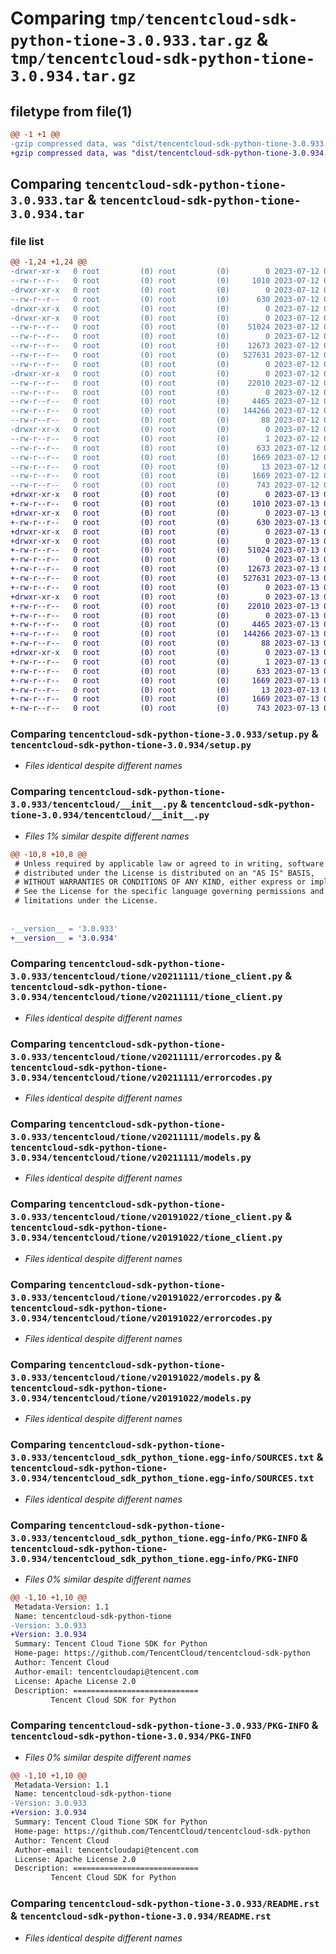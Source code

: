 # Comparing `tmp/tencentcloud-sdk-python-tione-3.0.933.tar.gz` & `tmp/tencentcloud-sdk-python-tione-3.0.934.tar.gz`

## filetype from file(1)

```diff
@@ -1 +1 @@
-gzip compressed data, was "dist/tencentcloud-sdk-python-tione-3.0.933.tar", last modified: Wed Jul 12 00:43:35 2023, max compression
+gzip compressed data, was "dist/tencentcloud-sdk-python-tione-3.0.934.tar", last modified: Thu Jul 13 00:35:54 2023, max compression
```

## Comparing `tencentcloud-sdk-python-tione-3.0.933.tar` & `tencentcloud-sdk-python-tione-3.0.934.tar`

### file list

```diff
@@ -1,24 +1,24 @@
-drwxr-xr-x   0 root         (0) root         (0)        0 2023-07-12 00:43:35.000000 tencentcloud-sdk-python-tione-3.0.933/
--rw-r--r--   0 root         (0) root         (0)     1010 2023-07-12 00:43:35.000000 tencentcloud-sdk-python-tione-3.0.933/setup.py
-drwxr-xr-x   0 root         (0) root         (0)        0 2023-07-12 00:43:35.000000 tencentcloud-sdk-python-tione-3.0.933/tencentcloud/
--rw-r--r--   0 root         (0) root         (0)      630 2023-07-12 00:43:35.000000 tencentcloud-sdk-python-tione-3.0.933/tencentcloud/__init__.py
-drwxr-xr-x   0 root         (0) root         (0)        0 2023-07-12 00:43:35.000000 tencentcloud-sdk-python-tione-3.0.933/tencentcloud/tione/
-drwxr-xr-x   0 root         (0) root         (0)        0 2023-07-12 00:43:35.000000 tencentcloud-sdk-python-tione-3.0.933/tencentcloud/tione/v20211111/
--rw-r--r--   0 root         (0) root         (0)    51024 2023-07-12 00:43:35.000000 tencentcloud-sdk-python-tione-3.0.933/tencentcloud/tione/v20211111/tione_client.py
--rw-r--r--   0 root         (0) root         (0)        0 2023-07-12 00:43:35.000000 tencentcloud-sdk-python-tione-3.0.933/tencentcloud/tione/v20211111/__init__.py
--rw-r--r--   0 root         (0) root         (0)    12673 2023-07-12 00:43:35.000000 tencentcloud-sdk-python-tione-3.0.933/tencentcloud/tione/v20211111/errorcodes.py
--rw-r--r--   0 root         (0) root         (0)   527631 2023-07-12 00:43:35.000000 tencentcloud-sdk-python-tione-3.0.933/tencentcloud/tione/v20211111/models.py
--rw-r--r--   0 root         (0) root         (0)        0 2023-07-12 00:43:35.000000 tencentcloud-sdk-python-tione-3.0.933/tencentcloud/tione/__init__.py
-drwxr-xr-x   0 root         (0) root         (0)        0 2023-07-12 00:43:35.000000 tencentcloud-sdk-python-tione-3.0.933/tencentcloud/tione/v20191022/
--rw-r--r--   0 root         (0) root         (0)    22010 2023-07-12 00:43:35.000000 tencentcloud-sdk-python-tione-3.0.933/tencentcloud/tione/v20191022/tione_client.py
--rw-r--r--   0 root         (0) root         (0)        0 2023-07-12 00:43:35.000000 tencentcloud-sdk-python-tione-3.0.933/tencentcloud/tione/v20191022/__init__.py
--rw-r--r--   0 root         (0) root         (0)     4465 2023-07-12 00:43:35.000000 tencentcloud-sdk-python-tione-3.0.933/tencentcloud/tione/v20191022/errorcodes.py
--rw-r--r--   0 root         (0) root         (0)   144266 2023-07-12 00:43:35.000000 tencentcloud-sdk-python-tione-3.0.933/tencentcloud/tione/v20191022/models.py
--rw-r--r--   0 root         (0) root         (0)       88 2023-07-12 00:43:35.000000 tencentcloud-sdk-python-tione-3.0.933/setup.cfg
-drwxr-xr-x   0 root         (0) root         (0)        0 2023-07-12 00:43:35.000000 tencentcloud-sdk-python-tione-3.0.933/tencentcloud_sdk_python_tione.egg-info/
--rw-r--r--   0 root         (0) root         (0)        1 2023-07-12 00:43:35.000000 tencentcloud-sdk-python-tione-3.0.933/tencentcloud_sdk_python_tione.egg-info/dependency_links.txt
--rw-r--r--   0 root         (0) root         (0)      633 2023-07-12 00:43:35.000000 tencentcloud-sdk-python-tione-3.0.933/tencentcloud_sdk_python_tione.egg-info/SOURCES.txt
--rw-r--r--   0 root         (0) root         (0)     1669 2023-07-12 00:43:35.000000 tencentcloud-sdk-python-tione-3.0.933/tencentcloud_sdk_python_tione.egg-info/PKG-INFO
--rw-r--r--   0 root         (0) root         (0)       13 2023-07-12 00:43:35.000000 tencentcloud-sdk-python-tione-3.0.933/tencentcloud_sdk_python_tione.egg-info/top_level.txt
--rw-r--r--   0 root         (0) root         (0)     1669 2023-07-12 00:43:35.000000 tencentcloud-sdk-python-tione-3.0.933/PKG-INFO
--rw-r--r--   0 root         (0) root         (0)      743 2023-07-12 00:43:35.000000 tencentcloud-sdk-python-tione-3.0.933/README.rst
+drwxr-xr-x   0 root         (0) root         (0)        0 2023-07-13 00:35:54.000000 tencentcloud-sdk-python-tione-3.0.934/
+-rw-r--r--   0 root         (0) root         (0)     1010 2023-07-13 00:35:54.000000 tencentcloud-sdk-python-tione-3.0.934/setup.py
+drwxr-xr-x   0 root         (0) root         (0)        0 2023-07-13 00:35:54.000000 tencentcloud-sdk-python-tione-3.0.934/tencentcloud/
+-rw-r--r--   0 root         (0) root         (0)      630 2023-07-13 00:35:54.000000 tencentcloud-sdk-python-tione-3.0.934/tencentcloud/__init__.py
+drwxr-xr-x   0 root         (0) root         (0)        0 2023-07-13 00:35:54.000000 tencentcloud-sdk-python-tione-3.0.934/tencentcloud/tione/
+drwxr-xr-x   0 root         (0) root         (0)        0 2023-07-13 00:35:54.000000 tencentcloud-sdk-python-tione-3.0.934/tencentcloud/tione/v20211111/
+-rw-r--r--   0 root         (0) root         (0)    51024 2023-07-13 00:35:54.000000 tencentcloud-sdk-python-tione-3.0.934/tencentcloud/tione/v20211111/tione_client.py
+-rw-r--r--   0 root         (0) root         (0)        0 2023-07-13 00:35:54.000000 tencentcloud-sdk-python-tione-3.0.934/tencentcloud/tione/v20211111/__init__.py
+-rw-r--r--   0 root         (0) root         (0)    12673 2023-07-13 00:35:54.000000 tencentcloud-sdk-python-tione-3.0.934/tencentcloud/tione/v20211111/errorcodes.py
+-rw-r--r--   0 root         (0) root         (0)   527631 2023-07-13 00:35:54.000000 tencentcloud-sdk-python-tione-3.0.934/tencentcloud/tione/v20211111/models.py
+-rw-r--r--   0 root         (0) root         (0)        0 2023-07-13 00:35:54.000000 tencentcloud-sdk-python-tione-3.0.934/tencentcloud/tione/__init__.py
+drwxr-xr-x   0 root         (0) root         (0)        0 2023-07-13 00:35:54.000000 tencentcloud-sdk-python-tione-3.0.934/tencentcloud/tione/v20191022/
+-rw-r--r--   0 root         (0) root         (0)    22010 2023-07-13 00:35:54.000000 tencentcloud-sdk-python-tione-3.0.934/tencentcloud/tione/v20191022/tione_client.py
+-rw-r--r--   0 root         (0) root         (0)        0 2023-07-13 00:35:54.000000 tencentcloud-sdk-python-tione-3.0.934/tencentcloud/tione/v20191022/__init__.py
+-rw-r--r--   0 root         (0) root         (0)     4465 2023-07-13 00:35:54.000000 tencentcloud-sdk-python-tione-3.0.934/tencentcloud/tione/v20191022/errorcodes.py
+-rw-r--r--   0 root         (0) root         (0)   144266 2023-07-13 00:35:54.000000 tencentcloud-sdk-python-tione-3.0.934/tencentcloud/tione/v20191022/models.py
+-rw-r--r--   0 root         (0) root         (0)       88 2023-07-13 00:35:54.000000 tencentcloud-sdk-python-tione-3.0.934/setup.cfg
+drwxr-xr-x   0 root         (0) root         (0)        0 2023-07-13 00:35:54.000000 tencentcloud-sdk-python-tione-3.0.934/tencentcloud_sdk_python_tione.egg-info/
+-rw-r--r--   0 root         (0) root         (0)        1 2023-07-13 00:35:54.000000 tencentcloud-sdk-python-tione-3.0.934/tencentcloud_sdk_python_tione.egg-info/dependency_links.txt
+-rw-r--r--   0 root         (0) root         (0)      633 2023-07-13 00:35:54.000000 tencentcloud-sdk-python-tione-3.0.934/tencentcloud_sdk_python_tione.egg-info/SOURCES.txt
+-rw-r--r--   0 root         (0) root         (0)     1669 2023-07-13 00:35:54.000000 tencentcloud-sdk-python-tione-3.0.934/tencentcloud_sdk_python_tione.egg-info/PKG-INFO
+-rw-r--r--   0 root         (0) root         (0)       13 2023-07-13 00:35:54.000000 tencentcloud-sdk-python-tione-3.0.934/tencentcloud_sdk_python_tione.egg-info/top_level.txt
+-rw-r--r--   0 root         (0) root         (0)     1669 2023-07-13 00:35:54.000000 tencentcloud-sdk-python-tione-3.0.934/PKG-INFO
+-rw-r--r--   0 root         (0) root         (0)      743 2023-07-13 00:35:54.000000 tencentcloud-sdk-python-tione-3.0.934/README.rst
```

### Comparing `tencentcloud-sdk-python-tione-3.0.933/setup.py` & `tencentcloud-sdk-python-tione-3.0.934/setup.py`

 * *Files identical despite different names*

### Comparing `tencentcloud-sdk-python-tione-3.0.933/tencentcloud/__init__.py` & `tencentcloud-sdk-python-tione-3.0.934/tencentcloud/__init__.py`

 * *Files 1% similar despite different names*

```diff
@@ -10,8 +10,8 @@
 # Unless required by applicable law or agreed to in writing, software
 # distributed under the License is distributed on an "AS IS" BASIS,
 # WITHOUT WARRANTIES OR CONDITIONS OF ANY KIND, either express or implied.
 # See the License for the specific language governing permissions and
 # limitations under the License.
 
 
-__version__ = '3.0.933'
+__version__ = '3.0.934'
```

### Comparing `tencentcloud-sdk-python-tione-3.0.933/tencentcloud/tione/v20211111/tione_client.py` & `tencentcloud-sdk-python-tione-3.0.934/tencentcloud/tione/v20211111/tione_client.py`

 * *Files identical despite different names*

### Comparing `tencentcloud-sdk-python-tione-3.0.933/tencentcloud/tione/v20211111/errorcodes.py` & `tencentcloud-sdk-python-tione-3.0.934/tencentcloud/tione/v20211111/errorcodes.py`

 * *Files identical despite different names*

### Comparing `tencentcloud-sdk-python-tione-3.0.933/tencentcloud/tione/v20211111/models.py` & `tencentcloud-sdk-python-tione-3.0.934/tencentcloud/tione/v20211111/models.py`

 * *Files identical despite different names*

### Comparing `tencentcloud-sdk-python-tione-3.0.933/tencentcloud/tione/v20191022/tione_client.py` & `tencentcloud-sdk-python-tione-3.0.934/tencentcloud/tione/v20191022/tione_client.py`

 * *Files identical despite different names*

### Comparing `tencentcloud-sdk-python-tione-3.0.933/tencentcloud/tione/v20191022/errorcodes.py` & `tencentcloud-sdk-python-tione-3.0.934/tencentcloud/tione/v20191022/errorcodes.py`

 * *Files identical despite different names*

### Comparing `tencentcloud-sdk-python-tione-3.0.933/tencentcloud/tione/v20191022/models.py` & `tencentcloud-sdk-python-tione-3.0.934/tencentcloud/tione/v20191022/models.py`

 * *Files identical despite different names*

### Comparing `tencentcloud-sdk-python-tione-3.0.933/tencentcloud_sdk_python_tione.egg-info/SOURCES.txt` & `tencentcloud-sdk-python-tione-3.0.934/tencentcloud_sdk_python_tione.egg-info/SOURCES.txt`

 * *Files identical despite different names*

### Comparing `tencentcloud-sdk-python-tione-3.0.933/tencentcloud_sdk_python_tione.egg-info/PKG-INFO` & `tencentcloud-sdk-python-tione-3.0.934/tencentcloud_sdk_python_tione.egg-info/PKG-INFO`

 * *Files 0% similar despite different names*

```diff
@@ -1,10 +1,10 @@
 Metadata-Version: 1.1
 Name: tencentcloud-sdk-python-tione
-Version: 3.0.933
+Version: 3.0.934
 Summary: Tencent Cloud Tione SDK for Python
 Home-page: https://github.com/TencentCloud/tencentcloud-sdk-python
 Author: Tencent Cloud
 Author-email: tencentcloudapi@tencent.com
 License: Apache License 2.0
 Description: ============================
         Tencent Cloud SDK for Python
```

### Comparing `tencentcloud-sdk-python-tione-3.0.933/PKG-INFO` & `tencentcloud-sdk-python-tione-3.0.934/PKG-INFO`

 * *Files 0% similar despite different names*

```diff
@@ -1,10 +1,10 @@
 Metadata-Version: 1.1
 Name: tencentcloud-sdk-python-tione
-Version: 3.0.933
+Version: 3.0.934
 Summary: Tencent Cloud Tione SDK for Python
 Home-page: https://github.com/TencentCloud/tencentcloud-sdk-python
 Author: Tencent Cloud
 Author-email: tencentcloudapi@tencent.com
 License: Apache License 2.0
 Description: ============================
         Tencent Cloud SDK for Python
```

### Comparing `tencentcloud-sdk-python-tione-3.0.933/README.rst` & `tencentcloud-sdk-python-tione-3.0.934/README.rst`

 * *Files identical despite different names*

